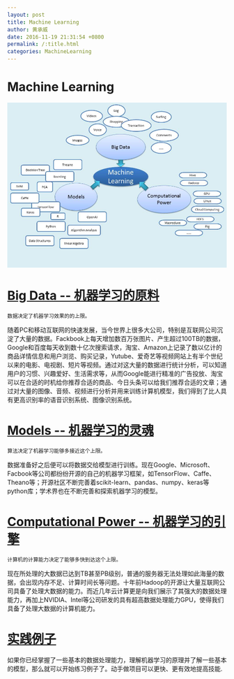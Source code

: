 ```yaml
---
layout: post
title: Machine Learning
author: 黄承威
date: 2016-11-19 21:31:54 +0800
permalink: /:title.html
categories: MachineLearning
---
```


# Machine Learning
![Machine Learning](/images/ml/ML.jpg)

# [Big Data -- 机器学习的原料](/machine-learning-data.html)
`数据决定了机器学习效果的的上限。`

随着PC和移动互联网的快速发展，当今世界上很多大公司，特别是互联网公司沉淀了大量的数据。Fackbook上每天增加数百万张图片、产生超过100TB的数据，Google和百度每天收到数十亿次搜索请求，淘宝、Amazon上记录了数以亿计的商品详情信息和用户浏览、购买记录，Yutube、爱奇艺等视频网站上有半个世纪以来的电影、电视剧、短片等视频。通过对这大量的数据进行统计分析，可以知道用户的习惯、兴趣爱好、生活需求等，从而Google能进行精准的广告投放、淘宝可以在合适的时机给你推荐合适的商品、今日头条可以给我们推荐合适的文章；通过对大量的图像、音频、视频进行分析并用来训练计算机模型，我们得到了比人具有更高识别率的语音识别系统、图像识别系统。

# [Models -- 机器学习的灵魂](/machine-learning-model.html)
`算法决定了机器学习能够多接近这个上限。`

数据准备好之后便可以将数据交给模型进行训练。现在Google、Microsoft、Facbook等公司都纷纷开源的自己的机器学习框架，如TensorFlow、Caffe、Theano等；开源社区不断完善着scikit-learn、pandas、numpy、keras等python库；学术界也在不断完善和探索机器学习的模型。

# [Computational Power -- 机器学习的引擎](/machine-learning-computational-power.html)
`计算机的计算能力决定了能够多快到达这个上限。`

现在所处理的大数据已达到TB甚至PB级别，普通的服务器无法处理如此海量的数据，会出现内存不足、计算时间长等问题。十年前Hadoop的开源让大量互联网公司具备了处理大数据的能力。而近几年云计算更是向我们展示了其强大的数据处理能力，再加上NVIDIA、Intel等公司研发的具有超高数据处理能力GPU，使得我们具备了处理大数据的计算机能力。


# [实践例子](/machine-learning-practice.html)  
如果你已经掌握了一些基本的数据处理能力，理解机器学习的原理并了解一些基本的模型，那么就可以开始练习例子了。动手做项目可以更快、更有效地提高技能.
